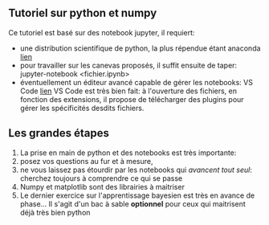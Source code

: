 ## Tutoriel sur python et numpy

Ce tutoriel est basé sur des notebook jupyter, il requiert:
* une distribution scientifique de python, la plus répendue étant anaconda [lien](https://www.anaconda.com)
* pour travailler sur les canevas proposés, il suffit ensuite de taper:
  jupyter-notebook <fichier.ipynb> 
* éventuellement un éditeur avancé capable de gérer les notebooks: VS Code [lien](https://code.visualstudio.com)
VS Code est très bien fait: à l'ouverture des fichiers, en fonction des extensions, il propose de télécharger des plugins pour gérer les spécificités desdits fichiers.

## Les grandes étapes

1. La prise en main de python et des notebooks est très importante: 
11. posez vos questions au fur et à mesure, 
11. ne vous laissez pas étourdir par les notebooks qui *avancent tout seul*: cherchez toujours à comprendre ce qui se passe
1. Numpy et matplotlib sont des librairies à maitriser
1. Le dernier exercice sur l'apprentissage bayesien est très en avance de phase... Il s'agit d'un bac à sable **optionnel** pour ceux qui maitrisent déjà très bien python